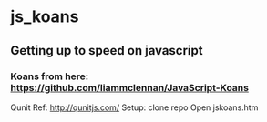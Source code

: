 # js_koans
## Getting up to speed on javascript  

### Koans from here: https://github.com/liammclennan/JavaScript-Koans  
Qunit Ref: http://qunitjs.com/
Setup: clone repo
Open jskoans.htm 

 